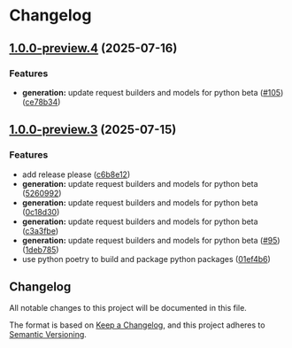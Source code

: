 # Changelog

## [1.0.0-preview.4](https://github.com/microsoft/Agents-M365Copilot/compare/microsoft_agents_m365copilot_beta-v1.0.0-preview.3...microsoft_agents_m365copilot_beta-v1.0.0-preview.4) (2025-07-16)


### Features

* **generation:** update request builders and models for python beta ([#105](https://github.com/microsoft/Agents-M365Copilot/issues/105)) ([ce78b34](https://github.com/microsoft/Agents-M365Copilot/commit/ce78b34e94bcd52cc374ae9670d8eca5e8a19e6a))

## [1.0.0-preview.3](https://github.com/microsoft/Agents-M365Copilot/compare/microsoft_agents_m365copilot_beta-v1.0.0-preview.2...microsoft_agents_m365copilot_beta-v1.0.0-preview.3) (2025-07-15)


### Features

* add release please ([c6b8e12](https://github.com/microsoft/Agents-M365Copilot/commit/c6b8e123f140cbe233f9e0ec898ec7da2d2d8cd0))
* **generation:** update request builders and models for python beta ([5260992](https://github.com/microsoft/Agents-M365Copilot/commit/52609922fdb7c6f9a0c5b7bc82e3a4f857e30734))
* **generation:** update request builders and models for python beta ([0c18d30](https://github.com/microsoft/Agents-M365Copilot/commit/0c18d3033a5088d50ad8a9c8a3f5b40313d8ab57))
* **generation:** update request builders and models for python beta ([c3a3fbe](https://github.com/microsoft/Agents-M365Copilot/commit/c3a3fbea07026b6fdc56ecb5700c85547815cd20))
* **generation:** update request builders and models for python beta ([#95](https://github.com/microsoft/Agents-M365Copilot/issues/95)) ([1deb785](https://github.com/microsoft/Agents-M365Copilot/commit/1deb785716ae8a8a196584c1404348db8ec20f9a))
* use python poetry to build and package python packages ([01ef4b6](https://github.com/microsoft/Agents-M365Copilot/commit/01ef4b69997767bd64eede6928a7305ca95ea26a))

## Changelog

All notable changes to this project will be documented in this file.

The format is based on [Keep a Changelog](https://keepachangelog.com/en/1.0.0/), and this project adheres to [Semantic Versioning](https://semver.org/spec/v2.0.0.html).
